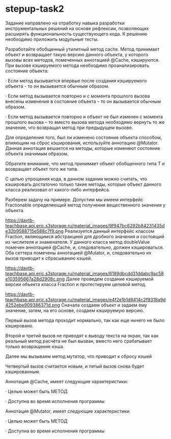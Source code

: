 # stepup-task2
Задание направлено на отработку навыка разработки инструментальных решений на основе рефлексии, позволяющих расширять функциональность существующего кода. К решению необходимо приложить модульные тесты.

Разработайте обобщенный утилитный метод cache. Метод принимает объект и возвращает такую версию данного объекта, у которого вызовы всех методов, помеченных аннотацией @Cache, кэшируются. При вызове кэшируемого метода необходимо проанализировать состояние объекта:

·       Если метод вызывается впервые после создания кэшируемого объекта - то он вызывается обычным образом.

·       Если метод вызывается повторно и с момента прошлого вызова внесены изменения в состояние объекта – то он вызывается обычным образом.

·       Если метод вызывается повторно и объект не был изменен с момента прошлого вызова – то вместо вызова метода необходимо вернуть то же значение, что возвращал метод при предыдущем вызове.

Для определения того, был ли изменено состояние объекта способом, влияющим на сброс кэширования, используйте аннотацию @Mutator. Данная аннотация вешается на методы, которые изменяют состояние объекта значимым образом.

Обратите внимание, что метод принимает объект обобщенного типа T и возвращает объект того же типа.

С целью упрощения кода, в данном задании можно считать, что кэшировать достаточно только такие методы, которые объект данного класса реализовал от какого-либо интерфейса.

Разберем задачу на примере. Допустим мы имеем интерфейс Fractionable определяющий метод получения вещественного значения у объекта.

https://davtb-teachbase.api.eric.s3storage.ru/material_images/9f947bc6292b84231435de32b9588715e588c7f9.png
Реализуется данный интерфейс классом Fraction, являющимся абстракцией для дробного значения и состоящий из числителя и знаменателя. У данного класса метод doubleValue помечен аннотацией @Cache, и, следовательно, должен кэшироваться. Оба сеттера помечены аннотацией @Mutator, и, следовательно их вызов приводит к сбрасыванию кэшей.

https://davtb-teachbase.api.eric.s3storage.ru/material_images/6189dbcdd31ddabc9ac58e103595667a28d2908c.png
Далее проведем создание кэшируемой версии объекта класса Fraction и протестируем целевой метод.

https://davtb-teachbase.api.eric.s3storage.ru/material_images/e4f2e1b1d8414c2f9318a9d4252ebe909386371d.png
Сначала создаем объект и задаем ему значение, затем, на его основе, создаем кэшируемую версию.

Первый вызов метода проходит нормально, так как еще ничего не было кэшировано.

Второй и третий вызов не приводят к выводу текста на экран, так как реальный метод расчёта не был вызван, вместо него срабатывает только возвращение кэша.

Далее мы вызываем метод мутатор, что приводит к сбросу кэшей

Четвертый вызов считается новым, и пятый вызов снова будет кэшированным.

Аннотация @Cache, имеет следующие характеристики:

·       Целью может быть МЕТОД

·       Доступна во время исполнения программы

Аннотация @Mutator, имеет следующие характеристики:

·       Целью может быть МЕТОД

·       Доступна во время исполнения программы

